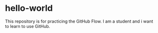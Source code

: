 # hello-world
This repository is for practicing the GitHub Flow.
I am a student and i want to learn to use GitHub.
